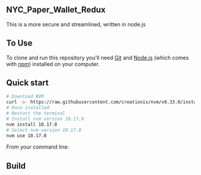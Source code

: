 ## NYC_Paper_Wallet_Redux
This is a more secure and streamlined, written in node.js

## To Use

To clone and run this repository you'll need [Git](https://git-scm.com) and [Node.js](https://nodejs.org/en/download/) (which comes with [npm](http://npmjs.com)) installed on your computer. 

## Quick start 

```bash
# Download NVM
curl -o- https://raw.githubusercontent.com/creationix/nvm/v0.33.0/install.sh | bash
# Once installed
# Restart the terminal
# Install nvm version 10.17.0
nvm install 10.17.0
# Select nvm version 10.17.0
nvm use 10.17.0
```

From your command line:


## Build
